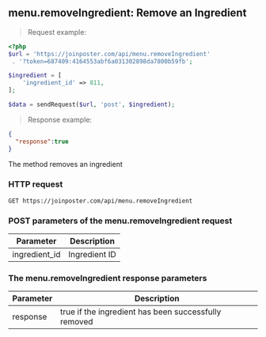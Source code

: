 ## menu.removeIngredient: Remove an Ingredient

> Request example:

```php
<?php
$url = 'https://joinposter.com/api/menu.removeIngredient'
 . '?token=687409:4164553abf6a031302898da7800b59fb';

$ingredient = [
    'ingredient_id' => 811,
];

$data = sendRequest($url, 'post', $ingredient);
```

> Response example:

```json
{  
  "response":true
}
```

The method removes an ingredient

### HTTP request

`GET https://joinposter.com/api/menu.removeIngredient`

### POST parameters of the menu.removeIngredient request

Parameter | Description
--------- | -----------
ingredient_id | Ingredient ID

### The menu.removeIngredient response parameters

Parameter | Description
--------- | -----------
response | true if the ingredient has been successfully removed

